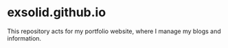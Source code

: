 # exsolid.github.io
This repository acts for my portfolio website, where I manage my blogs and information.
